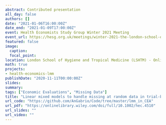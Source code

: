 ```yaml
---
abstract: Contributed presentation
all_day: false
authors: []
date: "2021-01-06T16:00:00Z"
date_end: "2021-01-09T17:00:00Z"
event: Health Economists Study Group Winter 2021 Meeting
event_url: https://hesg.org.uk/meetings/winter-2021-the-london-school-of-hygiene-tropical-medicine/
featured: false
image:
  caption: 
  focal_point: 
location: London School of Hygiene and Tropical Medicine (LSHTM) - Online, London, UK
math: true
projects:
- health-economics-lmm
publishDate: "2020-11-11T00:00:00Z"
slides: 
summary: 
tags: ["Economic Evaluations", "Missing Data"]
title: "Linear mixed models to handle missing at random data in trial-based economic evaluations"
url_code: "https://github.com/AnGabrio/Code/tree/master/lmm_in_CEA"
url_pdf: "https://onlinelibrary.wiley.com/doi/full/10.1002/hec.4510"
url_slides: ""
url_video: ""
---
```






